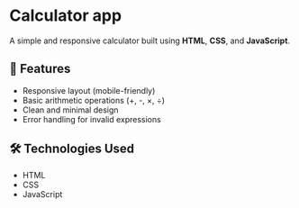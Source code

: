 # Calculator app

A simple and responsive calculator built using **HTML**, **CSS**, and **JavaScript**.

## 🚀 Features

- Responsive layout (mobile-friendly)
- Basic arithmetic operations (+, -, ×, ÷)
- Clean and minimal design
- Error handling for invalid expressions

## 🛠️ Technologies Used

- HTML
- CSS
- JavaScript
